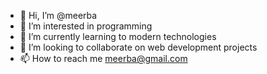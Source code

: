 - 👋 Hi, I’m @meerba
- 👀 I’m interested in programming 
- 🌱 I’m currently learning to modern technologies 
- 💞️ I’m looking to collaborate on web development projects 
- 📫 How to reach me meerba@gmail.com 

<!---
meerba/meerba is a ✨ special ✨ repository because its `README.md` (this file) appears on your GitHub profile.
You can click the Preview link to take a look at your changes.
--->
